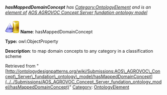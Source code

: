 ___hasMappedDomainConcept__ has [Category:OntologyElement](../../Category/OntologyElement "Category:OntologyElement") and is an [element of](../../Property/ElementOf "Property:ElementOf") [AOS AGROVOC Concept Server fundation ontology model](../../Submissions/AOS_AGROVOC_Concept_Server_fundation_ontology_model "Submissions:AOS AGROVOC Concept Server fundation ontology model")_


  




[![ObjectProperty](../../images/thumb/c/c3/ObjectProperty.gif/45px-ObjectProperty.gif)](../../Image/ObjectProperty.gif "ObjectProperty")
__Name__: hasMappedDomainConcept 


__Type:__ owl:ObjectProperty 


__Description__: to map domain concepts to any category in a classification scheme 





Retrieved from "[http://ontologydesignpatterns.org/wiki/Submissions:AOS\_AGROVOC\_Concept\_Server\_fundation\_ontology\_model/hasMappedDomainConcept](../../Submissions/AOS_AGROVOC_Concept_Server_fundation_ontology_model/hasMappedDomainConcept)"
 [Category](http://ontologydesignpatterns.org/wiki/Special:Categories "Special:Categories"): [OntologyElement](../../Category/OntologyElement "Category:OntologyElement")